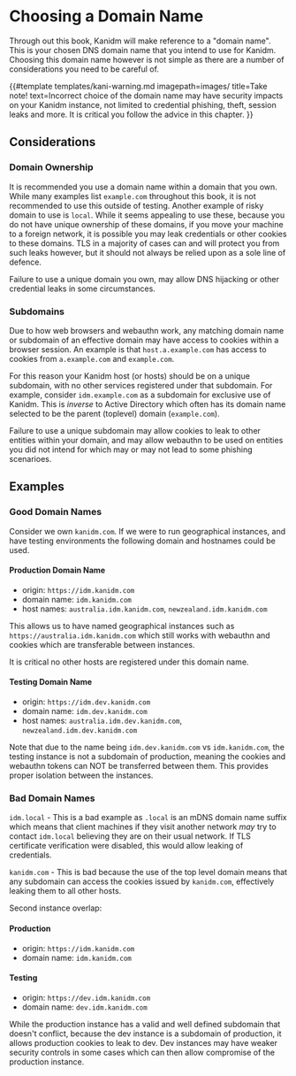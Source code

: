 # Choosing a Domain Name

Through out this book, Kanidm will make reference to a "domain name". This is your chosen DNS domain
name that you intend to use for Kanidm. Choosing this domain name however is not simple as there are
a number of considerations you need to be careful of.

<!-- deno-fmt-ignore-start -->

{{#template templates/kani-warning.md
imagepath=images/
title=Take note!
text=Incorrect choice of the domain name may have security impacts on your Kanidm instance, not limited to credential phishing, theft, session leaks and more. It is critical you follow the advice in this chapter.
}}

<!-- deno-fmt-ignore-end -->

## Considerations

### Domain Ownership

It is recommended you use a domain name within a domain that you own. While many examples list
`example.com` throughout this book, it is not recommended to use this outside of testing. Another
example of risky domain to use is `local`. While it seems appealing to use these, because you do not
have unique ownership of these domains, if you move your machine to a foreign network, it is
possible you may leak credentials or other cookies to these domains. TLS in a majority of cases can
and will protect you from such leaks however, but it should not always be relied upon as a sole line
of defence.

Failure to use a unique domain you own, may allow DNS hijacking or other credential leaks in some
circumstances.

### Subdomains

Due to how web browsers and webauthn work, any matching domain name or subdomain of an effective
domain may have access to cookies within a browser session. An example is that `host.a.example.com`
has access to cookies from `a.example.com` and `example.com`.

For this reason your Kanidm host (or hosts) should be on a unique subdomain, with no other services
registered under that subdomain. For example, consider `idm.example.com` as a subdomain for
exclusive use of Kanidm. This is _inverse_ to Active Directory which often has its domain name
selected to be the parent (toplevel) domain (`example.com`).

Failure to use a unique subdomain may allow cookies to leak to other entities within your domain,
and may allow webauthn to be used on entities you did not intend for which may or may not lead to
some phishing scenarioes.

## Examples

### Good Domain Names

Consider we own `kanidm.com`. If we were to run geographical instances, and have testing
environments the following domain and hostnames could be used.

#### Production Domain Name

- origin: `https://idm.kanidm.com`
- domain name: `idm.kanidm.com`
- host names: `australia.idm.kanidm.com`, `newzealand.idm.kanidm.com`

This allows us to have named geographical instances such as `https://australia.idm.kanidm.com` which
still works with webauthn and cookies which are transferable between instances.

It is critical no other hosts are registered under this domain name.

#### Testing Domain Name

- origin: `https://idm.dev.kanidm.com`
- domain name: `idm.dev.kanidm.com`
- host names: `australia.idm.dev.kanidm.com`, `newzealand.idm.dev.kanidm.com`

Note that due to the name being `idm.dev.kanidm.com` vs `idm.kanidm.com`, the testing instance is
not a subdomain of production, meaning the cookies and webauthn tokens can NOT be transferred
between them. This provides proper isolation between the instances.

### Bad Domain Names

`idm.local` - This is a bad example as `.local` is an mDNS domain name suffix which means that
client machines if they visit another network _may_ try to contact `idm.local` believing they are on
their usual network. If TLS certificate verification were disabled, this would allow leaking of
credentials.

`kanidm.com` - This is bad because the use of the top level domain means that any subdomain can
access the cookies issued by `kanidm.com`, effectively leaking them to all other hosts.

Second instance overlap:

#### Production

- origin: `https://idm.kanidm.com`
- domain name: `idm.kanidm.com`

#### Testing

- origin: `https://dev.idm.kanidm.com`
- domain name: `dev.idm.kanidm.com`

While the production instance has a valid and well defined subdomain that doesn't conflict, because
the dev instance is a subdomain of production, it allows production cookies to leak to dev. Dev
instances may have weaker security controls in some cases which can then allow compromise of the
production instance.
